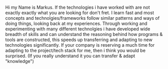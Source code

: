 Hi my Name is Markus.
If the technologies i have worked with are not exactly exactly what you are looking for don't fret.
I learn fast and most concepts and technolgies/frameworks follow similar patterns and ways of doing things, looking back at my experiences.
Through working and experimenting with many different technolgies i have developed wide breadth
of skills and can understand the reasoning behind how programs & tools are constructed,
this speeds up transferring and adapting to new technologies significantly.
If your company is reserving a much time for adapting to the project/tech stack for me, 
then i think you would be surprised.
(If you really understand it you can transfer & adapt "knowledge")